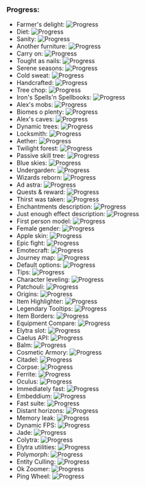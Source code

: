 ### Progress:
 - Farmer's delight: ![Progress](https://geps.dev/progress/100)
 - Diet: ![Progress](https://geps.dev/progress/50)
 - Sanity: ![Progress](https://geps.dev/progress/100)
 - Another furniture: ![Progress](https://geps.dev/progress/100)
 - Carry on: ![Progress](https://geps.dev/progress/100)
 - Tought as nails: ![Progress](https://geps.dev/progress/100)
 - Serene seasons: ![Progress](https://geps.dev/progress/100)
 - Cold sweat: ![Progress](https://geps.dev/progress/100)
 - Handcrafted: ![Progress](https://geps.dev/progress/100)
 - Tree chop: ![Progress](https://geps.dev/progress/100)
 - Iron's Spells'n Spellbooks: ![Progress](https://geps.dev/progress/80)
 - Alex's mobs: ![Progress](https://geps.dev/progress/100)
 - Biomes o plenty: ![Progress](https://geps.dev/progress/100)
 - Alex's caves: ![Progress](https://geps.dev/progress/100)
 - Dynamic trees: ![Progress](https://geps.dev/progress/100)
 - Locksmith: ![Progress](https://geps.dev/progress/100)
 - Aether: ![Progress](https://geps.dev/progress/100)
 - Twilight forest: ![Progress](https://geps.dev/progress/100)
 - Passive skill tree: ![Progress](https://geps.dev/progress/100)
 - Blue skies: ![Progress](https://geps.dev/progress/100)
 - Undergarden: ![Progress](https://geps.dev/progress/100)
 - Wizards reborn: ![Progress](https://geps.dev/progress/100)
 - Ad astra: ![Progress](https://geps.dev/progress/100)
 - Quests & reward: ![Progress](https://geps.dev/progress/100)
 - Thirst was taken: ![Progress](https://geps.dev/progress/100)
 - Enchantments description: ![Progress](https://geps.dev/progress/100)
 - Just enough effect description: ![Progress](https://geps.dev/progress/0)
 - First person model: ![Progress](https://geps.dev/progress/100)
 - Female gender: ![Progress](https://geps.dev/progress/100)
 - Apple skin: ![Progress](https://geps.dev/progress/100)
 - Epic fight: ![Progress](https://geps.dev/progress/0)
 - Emotecraft: ![Progress](https://geps.dev/progress/0)
 - Journey map: ![Progress](https://geps.dev/progress/0)
 - Default options: ![Progress](https://geps.dev/progress/100)
 - Tips: ![Progress](https://geps.dev/progress/0)
 - Character leveling: ![Progress](https://geps.dev/progress/0)
 - Patchouli: ![Progress](https://geps.dev/progress/0)
 - Origins: ![Progress](https://geps.dev/progress/0)
 - Item Highlighter: ![Progress](https://geps.dev/progress/0)
 - Legendary Tooltips: ![Progress](https://geps.dev/progress/0)
 - Item Borders: ![Progress](https://geps.dev/progress/0)
 - Equipment Compare: ![Progress](https://geps.dev/progress/0)
 - Elytra slot: ![Progress](https://geps.dev/progress/100)
 - Caelus API: ![Progress](https://geps.dev/progress/100)
 - Balm: ![Progress](https://geps.dev/progress/100)
 - Cosmetic Armory: ![Progress](https://geps.dev/progress/100)
 - Citadel: ![Progress](https://geps.dev/progress/100)
 - Corpse: ![Progress](https://geps.dev/progress/100)
 - Ferrite: ![Progress](https://geps.dev/progress/100)
 - Oculus: ![Progress](https://geps.dev/progress/100)
 - Immediately fast: ![Progress](https://geps.dev/progress/100)
 - Embeddium: ![Progress](https://geps.dev/progress/100)
 - Fast suite: ![Progress](https://geps.dev/progress/100)
 - Distant horizons: ![Progress](https://geps.dev/progress/100)
 - Memory leak: ![Progress](https://geps.dev/progress/100)
 - Dynamic FPS: ![Progress](https://geps.dev/progress/100)
 - Jade: ![Progress](https://geps.dev/progress/0)
 - Colytra: ![Progress](https://geps.dev/progress/100)
 - Elytra utilities: ![Progress](https://geps.dev/progress/100)
 - Polymorph: ![Progress](https://geps.dev/progress/0)
 - Entity Culling: ![Progress](https://geps.dev/progress/100)
 - Ok Zoomer: ![Progress](https://geps.dev/progress/0)
 - Ping Wheel: ![Progress](https://geps.dev/progress/100)

